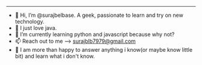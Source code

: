 <center><h2><SURAJ BELBASE/></h2></center>
 <hr>

- 👋 Hi, I’m @surajbelbase. A geek, passionate to learn and try on new technology.
- 👀 I just love java. 
- 🌱 I’m currently learning python and javascript because why not?
- 📫 Reach out to me --> surajblb7979@gmail.com
- 💬 I am more than happy to answer anything i know(or maybe know little bit) and learn what i don't know.

<!---
surajbelbase/surajbelbase is a ✨ special ✨ repository because its `README.md` (this file) appears on your GitHub profile.
You can click the Preview link to take a look at your changes.
--->
